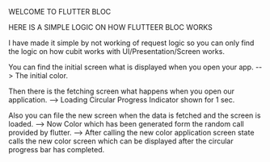 WELCOME TO FLUTTER BLOC

HERE IS A SIMPLE LOGIC ON HOW FLUTTEER BLOC WORKS

I have made it simple by not working of request logic so you can only find the logic on how cubit works with UI/Presentation/Screen works.

You can find the initial screen what is displayed when you open your app. --> The initial color.

Then there is the fetching screen what happens when you open our application. --> Loading Circular Progress Indicator shown for 1 sec.

Also you can file the new screen when the data is fetched and the screen is loaded. --> Now Color which has been generated form the random call provided by flutter. --> After calling the new color application screen state calls the new color screen which can be displayed after the circular progress bar has completed.
